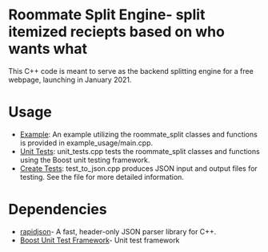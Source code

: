 Roommate Split Engine- split itemized reciepts based on who wants what
===================================

This C++ code is meant to serve as the backend splitting engine for a free webpage, launching in January 2021.

# Usage

 * [Example](example_usage): An example utilizing the roommate_split classes and functions is provided in example_usage/main.cpp.
 * [Unit Tests](Tests): unit_tests.cpp tests the roommate_split classes and functions using the Boost unit testing framework.
 * [Create Tests](Tests/write_test_to_json): test_to_json.cpp produces JSON input and output files for testing. See the file for more detailed information.

# Dependencies

 * [rapidjson](https://github.com/Tencent/rapidjson)- A fast, header-only JSON parser library for C++.
 * [Boost Unit Test Framework](https://www.boost.org/doc/libs/1_45_0/libs/test/doc/html/utf.html)- Unit test framework

